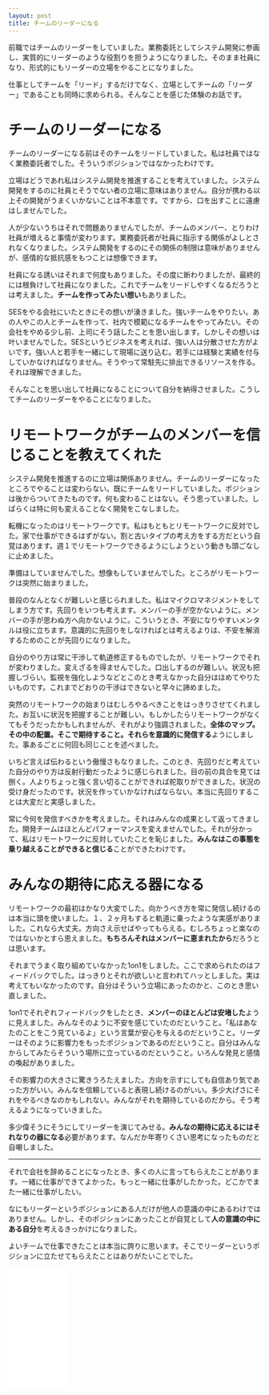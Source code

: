 ```yaml
---
layout: post
title: チームのリーダーになる
---
```


前職ではチームのリーダーをしていました。業務委託としてシステム開発に参画し、実質的にリーダーのような役割りを担うようになりました。そのまま社員になり、形式的にもリーダーの立場をやることになりました。

仕事としてチームを「リード」するだけでなく、立場としてチームの「リーダー」であることも同時に求められる。そんなことを感じた体験のお話です。

# チームのリーダーになる

チームのリーダーになる前はそのチームをリードしていました。私は社員ではなく業務委託者でした。そういうポジションではなかったわけです。

立場はどうであれ私はシステム開発を推進することを考えていました。システム開発をするのに社員とそうでない者の立場に意味はありません。自分が携わる以上その開発がうまくいかないことは不本意です。ですから、口を出すことに遠慮はしませんでした。

人が少ないうちはそれで問題ありませんでしたが、チームのメンバー、とりわけ社員が増えると事情が変わります。業務委託者が社員に指示する関係がよしとされなくなりました。システム開発をするのにその関係の制限は意味がありませんが、感情的な抵抗感をもつことは想像できます。

社員になる誘いはそれまで何度もありました。その度に断わりましたが、最終的には根負けして社員になりました。これでチームをリードしやすくなるだろうとは考えました。**チームを作ってみたい想い**もありました。

SESをやる会社にいたときにその想いが湧きました。強いチームをやりたい。あの人やこの人とチームを作って、社内で模範になるチームをやってみたい。その会社をやめる少し前、上司にそう話したことを思い出します。しかしその想いは叶いませんでした。SESというビジネスを考えれば、強い人は分散させた方がよいです。強い人と若手を一緒にして現場に送り込む。若手には経験と実績を付与していかなければなりません。そうやって常駐先に排出できるリソースを作る。それは理解できました。

そんなことを思い出して社員になることについて自分を納得させました。こうしてチームのリーダーをやることになりました。

# リモートワークがチームのメンバーを信じることを教えてくれた

システム開発を推進するのに立場は関係ありません。チームのリーダーになったところでやることは変わらない。既にチームをリードしていました。ポジションは後からついてきたものです。何も変わることはない。そう思っていました。しばらくは特に何も変えることなく開発をこなしました。

転機になったのはリモートワークです。私はもともとリモートワークに反対でした。家で仕事ができるはずがない。割と古いタイプの考え方をする方だという自覚はあります。週１でリモートワークできるようにしようという動きも頭ごなしに止めました。

準備はしていませんでした。想像もしていませんでした。ところがリモートワークは突然に始まりました。

普段のなんとなくが難しいと感じられました。私はマイクロマネジメントをしてしまう方です。先回りをいつも考えます。メンバーの手が空かないように。メンバーの手が思わぬ方へ向かないように。こういうとき、不安になりやすいメンタルは役に立ちます。意識的に先回りをしなければとは考えるよりは、不安を解消するためのことが先回りになりました。

自分のやり方は常に干渉して軌道修正するものでしたが、リモートワークでそれが変わりました。変えざるを得ませんでした。口出しするのが難しい。状況も把握しづらい。監視を強化しようなどとこのとき考えなかった自分はほめてやりたいものです。これまでどおりの干渉はできないと早々に諦めました。

突然のリモートワークの始まりはむしろやるべきことをはっきりさせてくれました。お互いに状況を把握することが難しい。もしかしたらリモートワークがなくてもそうだったかもしれませんが、それがより強調されました。**全体のマップ。その中の配置。そこで期待すること。それらを意識的に発信する**ようにしました。事あるごとに何回も同じことを述べました。

いちど言えば伝わるという傲慢さもなりました。このとき、先回りだと考えていた自分のやり方は反射行動だったように感じられました。目の前の具合を見ては捌く。人よりちょっと強く言い切ることができれば舵取りができました。状況の受け身だったのです。状況を作っていかなければならない。本当に先回りすることは大変だと実感しました。

常に今何を発信すべきかを考えました。それはみんなの成果として返ってきました。開発チームはほとんどパフォーマンスを変えませんでした。それが分かって、私はリモートワークに反対していたことを恥じました。**みんなはこの事態を乗り越えることができると信じる**ことができたわけです。

# みんなの期待に応える器になる

リモートワークの最初はかなり大変でした。向かうべき方を常に発信し続けるのは本当に頭を使いました。１、２ヶ月もすると軌道に乗ったような実感がありました。これなら大丈夫。方向さえ示せばやってもらえる。むしろちょっと楽なのではないかとすら思えました。**もちろんそれはメンバーに恵まれたから**だろうとは思います。

それまでうまく取り組めていなかった1on1をしました。ここで求められたのはフィードバックでした。はっきりとそれが欲しいと言われてハッとしました。実は考えてもいなかったのです。自分はそういう立場にあったのかと、このとき思い直しました。

1on1でそれぞれフィードバックをしたとき、**メンバーのほとんどは安堵した**ように見えました。みんなそのように不安を感じていたのだということ。「私はあなたのことをこう見ているよ」という言葉が安心を与えるのだということ。リーダーはそのように影響力をもったポジションであるのだということ。自分はみんなからしてみたらそういう場所に立っているのだということ。いろんな発見と感情の喚起がありました。

その影響力の大きさに驚きうろたえました。方向を示すにしても自信あり気であった方がいい。みんなを信頼していると表現し続けるのがいい。多少大げさにそれをやるべきなのかもしれない。みんながそれを期待しているのだから。そう考えるようになっていきました。

多少偉そうにそうにしてリーダーを演じてみせる。**みんなの期待に応えるにはそれなりの器になる**必要があります。なんだか年寄りくさい思考になったものだと自嘲しました。

---

それで会社を辞めることになったとき、多くの人に言ってもらえたことがあります。一緒に仕事ができてよかった。もっと一緒に仕事がしたかった。どこかでまた一緒に仕事がしたい。

なにもリーダーというポジションにある人だけが他人の意識の中にあるわけではありません。しかし、そのポジションにあったことが自覚として**人の意識の中にある自分**を考えるきっかけになりました。

よいチームで仕事できたことは本当に誇りに思います。そこでリーダーというポジションに立たせてもらえたことはありがたいことでした。

<iframe style="width:120px;height:240px;" marginwidth="0" marginheight="0" scrolling="no" frameborder="0" src="//rcm-fe.amazon-adsystem.com/e/cm?lt1=_blank&bc1=000000&IS2=1&bg1=FFFFFF&fc1=000000&lc1=0000FF&t=fukuchiharuki-22&language=ja_JP&o=9&p=8&l=as4&m=amazon&f=ifr&ref=as_ss_li_til&asins=4873118484&linkId=836900ccb6878d99888517a4dc1ecd9c"></iframe>
